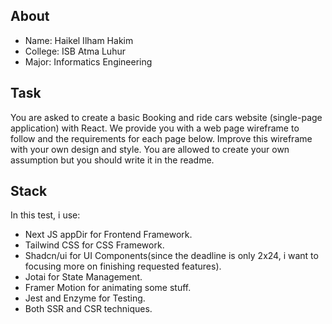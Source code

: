 ## About

- Name: Haikel Ilham Hakim
- College: ISB Atma Luhur
- Major: Informatics Engineering

## Task

You are asked to create a basic Booking and ride cars website (single-page application) with React. We provide you with a web page wireframe to follow and the requirements for each page below. Improve this wireframe with your own design and style. You are allowed to create your own assumption but you should write it in the readme.

## Stack

In this test, i use:

- Next JS appDir for Frontend Framework.
- Tailwind CSS for CSS Framework.
- Shadcn/ui for UI Components(since the deadline is only 2x24, i want to focusing more on finishing requested features).
- Jotai for State Management.
- Framer Motion for animating some stuff.
- Jest and Enzyme for Testing.
- Both SSR and CSR techniques.
